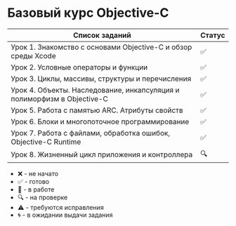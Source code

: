 # Базовый курс Objective-C

| Список заданий                                                          | Статус             |
| ----------------------------------------------------------------------- | ------------------ |
| Урок 1. Знакомство с основами Objective-C и обзор среды Xcode           | :white_check_mark: |
| Урок 2. Условные операторы и функции                                    | :white_check_mark: |
| Урок 3. Циклы, массивы, структуры и перечисления                        | :white_check_mark: |
| Урок 4. Объекты. Наследование, инкапсуляция и полиморфизм в Objective-C | :white_check_mark: |
| Урок 5. Работа с памятью ARC. Атрибуты свойств                          | :white_check_mark: |
| Урок 6. Блоки и многопоточное программирование                          | :white_check_mark: |
| Урок 7. Работа с файлами, обработка ошибок, Objective-C Runtime         | :white_check_mark: |
| Урок 8. Жизненный цикл приложения и контроллера                         | :mag:              |

-   :x: - не начато
-   :white_check_mark: - готово
-   :memo: - в работе
-   :mag: - на проверке
-   :warning: - требуются исправления
-   :cyclone: - в ожидании выдачи задания

